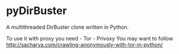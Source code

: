 # pyDirBuster
A multithreaded DirBuster clone written in Python.

To use it with proxy you need
	- Tor
	- Privoxy
You may want to follow http://sacharya.com/crawling-anonymously-with-tor-in-python/
